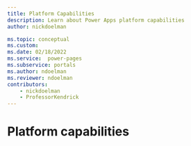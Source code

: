 ```yaml
---
title: Platform Capabilities
description: Learn about Power Apps platform capabilities
author: nickdoelman

ms.topic: conceptual
ms.custom: 
ms.date: 02/18/2022
ms.service:  power-pages
ms.subservice: portals
ms.author: ndoelman
ms.reviewer: ndoelman
contributors:
    - nickdoelman
    - ProfessorKendrick
---
```


# Platform capabilities

